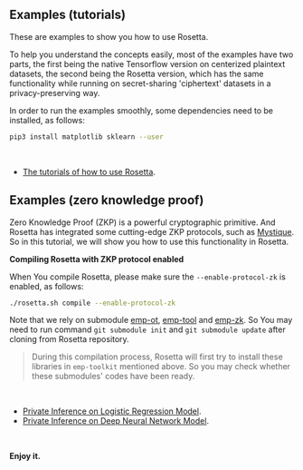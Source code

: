 ## Examples (tutorials)

These are examples to show you how to use Rosetta.

To help you understand the concepts easily, most of the examples have two parts, the first being the native Tensorflow version on centerized plaintext datasets, the second being the Rosetta version, which has the same functionality while running on secret-sharing 'ciphertext' datasets in a privacy-preserving way.

In order to run the examples smoothly, some dependencies need to be installed, as follows:

```sh
pip3 install matplotlib sklearn --user
```

<br/>


- [The tutorials of how to use Rosetta](./tutorials/README.md).



## Examples (zero knowledge proof)


Zero Knowledge Proof (ZKP) is a powerful cryptographic primitive. And Rosetta has integrated some cutting-edge ZKP protocols, such as [Mystique](https://eprint.iacr.org/2021/730). So in this tutorial, we will show you how to use this functionality in Rosetta.


**Compiling Rosetta with ZKP protocol enabled**

When You compile Rosetta, please make sure the `--enable-protocol-zk`  is enabled, as follows: 

```bash
./rosetta.sh compile --enable-protocol-zk
```

Note that we rely on submodule [emp-ot](https://github.com/emp-toolkit/emp-ot), [emp-tool](https://github.com/emp-toolkit/emp-tool) and [emp-zk](https://github.com/emp-toolkit/emp-zk).  So You may need to run command `git submodule init` and `git submodule update`  after cloning from Rosetta repository.

>  During this compilation process, Rosetta will first try to install these libraries in `emp-toolkit` mentioned above. So you may check whether these submodules' codes have been ready.



<br/>

- [Private Inference on Logistic Regression Model](./zkp_lr/README.md).
- [Private Inference on Deep Neural Network Model](./zkp_resnet/README.md).



<br/>


**Enjoy it.**
